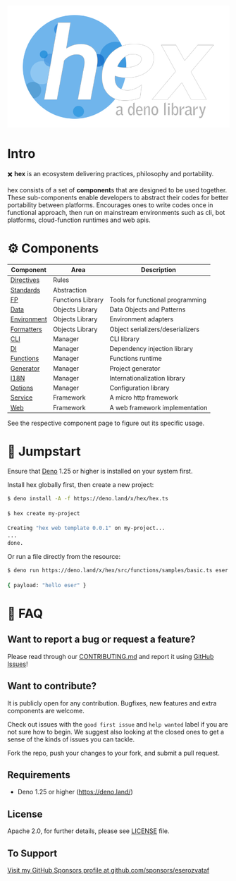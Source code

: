 <p align="center">
  <a href="https://github.com/eserozvataf/hex">
    <img alt="hex: a deno library" src="./etc/logo.png" width="849" />
  </a>
</p>

# Intro

✖️ **hex** is an ecosystem delivering practices, philosophy and portability.

hex consists of a set of **component**s that are designed to be used together.
These sub-components enable developers to abstract their codes for better
portability between platforms. Encourages ones to write codes once in functional
approach, then run on mainstream environments such as cli, bot platforms,
cloud-function runtimes and web apis.


# ⚙ Components

| Component                       | Area              | Description                       |
|---------------------------------|-------------------|-----------------------------------|
| [Directives](src/directives/)   | Rules             |                                   |
| [Standards](src/standards/)     | Abstraction       |                                   |
| [FP](src/fp/)                   | Functions Library | Tools for functional programming  |
| [Data](src/data/)               | Objects Library   | Data Objects and Patterns         |
| [Environment](src/environment/) | Objects Library   | Environment adapters              |
| [Formatters](src/formatters/)   | Objects Library   | Object serializers/deserializers  |
| [CLI](src/cli/)                 | Manager           | CLI library                       |
| [DI](src/di/)                   | Manager           | Dependency injection library      |
| [Functions](src/functions/)     | Manager           | Functions runtime                 |
| [Generator](src/generator/)     | Manager           | Project generator                 |
| [I18N](src/i18n/)               | Manager           | Internationalization library      |
| [Options](src/options/)         | Manager           | Configuration library             |
| [Service](src/service/)         | Framework         | A micro http framework            |
| [Web](src/web/)                 | Framework         | A web framework implementation    |


See the respective component page to figure out its specific usage.


# 🚀 Jumpstart

Ensure that [Deno](https://deno.land/) 1.25 or higher is installed on your system first.

Install hex globally first, then create a new project:

```sh
$ deno install -A -f https://deno.land/x/hex/hex.ts

$ hex create my-project

Creating "hex web template 0.0.1" on my-project...
...
done.
```

Or run a file directly from the resource:

```sh
$ deno run https://deno.land/x/hex/src/functions/samples/basic.ts eser

{ payload: "hello eser" }
```


# 📖 FAQ

## Want to report a bug or request a feature?

Please read through our [CONTRIBUTING.md](CONTRIBUTING.md) and report it using
[GitHub Issues](https://github.com/eserozvataf/hex/issues)!

## Want to contribute?

It is publicly open for any contribution. Bugfixes, new features and extra
components are welcome.

Check out issues with the `good first issue` and `help wanted` label if you are
not sure how to begin. We suggest also looking at the closed ones to get a sense
of the kinds of issues you can tackle.

Fork the repo, push your changes to your fork, and submit a pull request.

## Requirements

- Deno 1.25 or higher (https://deno.land/)

## License

Apache 2.0, for further details, please see [LICENSE](LICENSE) file.

## To Support

[Visit my GitHub Sponsors profile at github.com/sponsors/eserozvataf](https://github.com/sponsors/eserozvataf)
